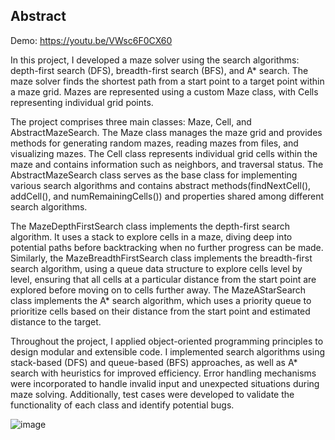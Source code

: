 
## Abstract
Demo: https://youtu.be/VWsc6F0CX60


In this project, I developed a maze solver using the search algorithms: depth-first search (DFS), breadth-first search (BFS), and A* search. 
The maze solver finds the shortest path from a start point to a target point within a maze grid. Mazes are represented using a custom Maze class, with Cells representing individual grid points.

The project comprises three main classes: Maze, Cell, and AbstractMazeSearch. The Maze class manages the maze grid and provides methods for generating random mazes, reading mazes from files, and visualizing mazes. The Cell class represents individual grid cells within the maze and contains information such as neighbors, and traversal status. The AbstractMazeSearch class serves as the base class for implementing various search algorithms and contains abstract methods(findNextCell(), addCell(), and numRemainingCells()) and properties shared among different search algorithms. 


The MazeDepthFirstSearch class implements the depth-first search algorithm. It uses a stack to explore cells in a maze, diving deep into potential paths before backtracking when no further progress can be made. Similarly, the MazeBreadthFirstSearch class implements the breadth-first search algorithm, using a queue data structure to explore cells level by level, ensuring that all cells at a particular distance from the start point are explored before moving on to cells further away. The MazeAStarSearch class implements the A* search algorithm, which uses a priority queue to prioritize cells based on their distance from the start point and estimated distance to the target.

Throughout the project, I applied object-oriented programming principles to design modular and extensible code. I implemented search algorithms using stack-based (DFS) and queue-based (BFS) approaches, as well as A* search with heuristics for improved efficiency. Error handling mechanisms were incorporated to handle invalid input and unexpected situations during maze solving. Additionally, test cases were developed to validate the functionality of each class and identify potential bugs.

![image](https://github.com/user-attachments/assets/121fd9e4-d0db-4628-8601-e6d3eebb30df)


